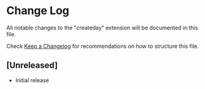 # Change Log

All notable changes to the "createday" extension will be documented in this file.

Check [Keep a Changelog](http://keepachangelog.com/) for recommendations on how to structure this file.

## [Unreleased]

- Initial release